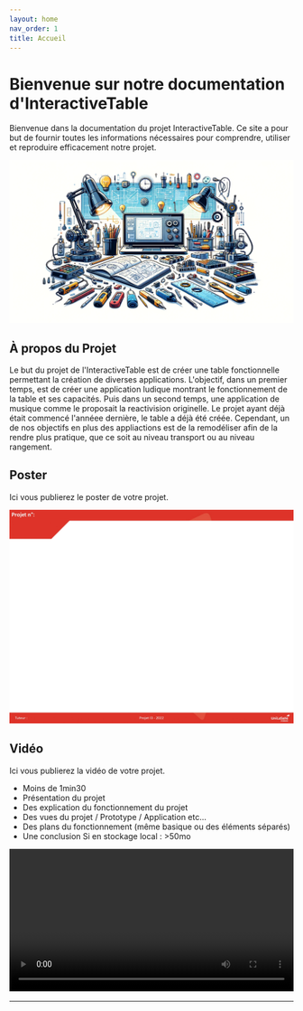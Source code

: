 ```yaml
---
layout: home
nav_order: 1
title: Accueil
---
```


# Bienvenue sur notre documentation d'InteractiveTable

Bienvenue dans la documentation du projet InteractiveTable. Ce site a pour but de fournir toutes les informations nécessaires pour comprendre, utiliser et reproduire efficacement notre projet.

![Illustration vectorielle colorée avec un fond blanc, montrant un atelier équipé pour un projet de conception mécanique, électronique et informatique](images/illustration.png)

## À propos du Projet

Le but du projet de l'InteractiveTable est de créer une table fonctionnelle permettant la création de diverses applications. L'objectif, dans un premier temps, est de créer une application ludique montrant le fonctionnement de la table et ses capacités. Puis dans un second temps, une application de musique comme le proposait la reactivision originelle. Le projet ayant déjà était commencé l'annéee dernière, le table a déjà été créée. Cependant, un de nos objectifs en plus des appliactions est de la remodéliser afin de la rendre plus pratique, que ce soit au niveau transport ou au niveau rangement.

## Poster

Ici vous publierez le poster de votre projet.

![Poster projet](images/poster.jpg)

## Vidéo

Ici vous publierez la vidéo de votre projet. 
- Moins de 1min30
- Présentation du projet 
- Des explication du fonctionnement du projet
- Des vues du projet / Prototype / Application etc... 
- Des plans du fonctionnement (même basique ou des éléments séparés)
- Une conclusion
Si en stockage local : >50mo

<video src="images/intro_amiens.mp4" controls title="Title"  style="width: 100%;"></video>

---